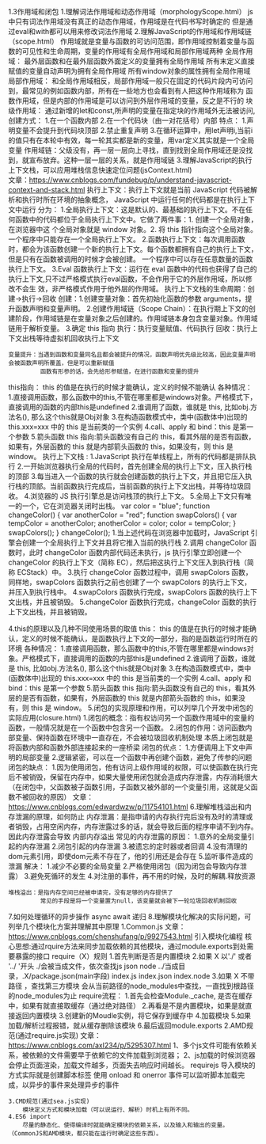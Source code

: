 1.3作用域和闭包
1.理解词法作用域和动态作用域（morphologyScope.html）
  js中只有词法作用域没有真正的动态作用域，作用域是在代码书写时确定的
  但是通过eval和with都可以用来修改词法作用域
2.理解JavaScript的作用域和作用域链（scope.html）
    作用域就是变量与函数的可访问范围，即作用域控制着变量与函数的可见性和生命周期，变量的作用域有全局作用域和局部作用域两种
    全局作用域： 最外层函数和在最外层函数外面定义的变量拥有全局作用域
                所有末定义直接赋值的变量自动声明为拥有全局作用域
                所有window对象的属性拥有全局作用域
    局部作用域： 和全局作用域相反，局部作用域一般只在固定的代码片段内可访问到，最常见的例如函数内部，所有在一些地方也会看到有人把这种作用域称为             函数作用域，但是内部的作用域是可以访问到外层作用域的变量，反之是不行的
    块级作用域： 通过新增的let和const,所声明的变量在指定块的作用域外无法被访问,创建方式：
                    1.在一个函数内部
                    2.在一个代码块（由一对花括号）内部
                特点：
                1.声明变量不会提升到代码块顶部
                2.禁止重复声明
                3.在循环运算中，用let声明i,当前i的值只有在本轮中有效，每一轮其实都是新的变量，用var定义其实就是一个全局变量
    作用域链：父级没有，再一层一层向上寻找，直到找到全局作用域还是没找到，就宣布放弃。这种一层一层的关系，就是作用域链
3.理解JavaScript的执行上下文栈，可以应用堆栈信息快速定位问题(jsContext.html)  
  文章：https://www.cnblogs.com/fundebug/p/understand-javascript-context-and-stack.html
  执行上下文：执行上下文就是当前 JavaScript 代码被解析和执行时所在环境的抽象概念， JavaScript 中运行任何的代码都是在执行上下文中运行
  分为：
  1.全局执行上下文：这是默认的、最基础的执行上下文。不在任何函数中的代码都位于全局执行上下文中。它做了两件事：1. 创建一个全局对象，在浏览器中这                 个全局对象就是 window 对象。2. 将 this 指针指向这个全局对象。一个程序中只能存在一个全局执行上下文。
  2.函数执行上下文：每次调用函数时，都会为该函数创建一个新的执行上下文。每个函数都拥有自己的执行上下文，但是只有在函数被调用的时候才会被创建。                  一个程序中可以存在任意数量的函数执行上下文。
  3.Eval 函数执行上下文：运行在 eval 函数中的代码也获得了自己的执行上下文,只不过严格模式执行eval函数，不会作用于它的外层作用域，所以修改不会生                 效，非严格模式作用于他外层的作用域。
执行上下文栈的生命周期：创建->执行->回收
   创建：1.创建变量对象：首先初始化函数的参数 arguments，提升函数声明和变量声明。
        2.创建作用域链（Scope Chain）：在执行期上下文的创建阶段，作用域链是在变量对象之后创建的。作用域链本身包含变量对象。作用域链用于解析变量。
        3.确定 this 指向
    执行：执行变量赋值、代码执行
    回收：执行上下文出栈等待虚拟机回收执行上下文

    变量提升：当遇到函数和变量同名且都会被提升的情况，函数声明优先级比较高，因此变量声明会被函数声明所覆盖，但是可以重新赋值
             函数有形参的话，会先给形参赋值，在进行函数和变量的提升

this指向： this 的值是在执行的时候才能确认，定义的时候不能确认
    各种情况：
    1.直接调用函数，那么函数中的this,不管在哪里都是windows对象。严格模式下，直接调用的函数的内部this是undefined
    2.谁调用了函数，谁就是 this, 比如obj.方法名(), 那么这个this就是Obj对象
    3.在构造函数模式中，类中(函数体中)出现的 this.xxx=xxx 中的 this 是当前类的一个实例
    4.call、apply 和 bind：this 是第一个参数
    5.箭头函数 this 指向:箭头函数没有自己的 this，看其外层的是否有函数，如果有，外层函数的 this 就是内部箭头函数的 this，如果没有，则 this 是 window。
执行上下文栈 :
    1.JavaScript 执行在单线程上，所有的代码都是排队执行
    2.一开始浏览器执行全局的代码时，首先创建全局的执行上下文，压入执行栈的顶部
    3.每当进入一个函数的执行就会创建函数的执行上下文，并且把它压入执行栈的顶部。当前函数执行完成后，当前函数的执行上下文出栈，并等待垃圾回收。
    4.浏览器的 JS 执行引擎总是访问栈顶的执行上下文。
    5.全局上下文只有唯一的一个，它在浏览器关闭时出栈。
    var color = "blue";
    function changeColor() {
        var anotherColor = "red";
        function swapColors() {
            var tempColor = anotherColor;
            anotherColor = color;
            color = tempColor;
        }
        swapColors();
    }
    changeColor();
    1.当上述代码在浏览器中加载时，JavaScript 引擎会创建一个全局执行上下文并且将它推入当前的执行栈
    2.调用 changeColor 函数时，此时 changeColor 函数内部代码还未执行，js 执行引擎立即创建一个 changeColor 的执行上下文（简称 EC），然后把这执行上下文压入到执行栈（简称 ECStack）中。
    3.执行 changeColor 函数过程中，调用 swapColors 函数，同样地，swapColors 函数执行之前也创建了一个 swapColors 的执行上下文，并压入到执行栈中。
    4.swapColors 函数执行完成，swapColors 函数的执行上下文出栈，并且被销毁。
    5.changeColor 函数执行完成，changeColor 函数的执行上下文出栈，并且被销毁。

4.this的原理以及几种不同使用场景的取值
    this： this 的值是在执行的时候才能确认，定义的时候不能确认，是函数执行上下文的一部分，指的是函数运行时所在的环境
    各种情况：
    1.直接调用函数，那么函数中的this,不管在哪里都是windows对象。严格模式下，直接调用的函数的内部this是undefined
    2.谁调用了函数，谁就是 this, 比如obj.方法名(), 那么这个this就是Obj对象
    3.在构造函数模式中，类中(函数体中)出现的 this.xxx=xxx 中的 this 是当前类的一个实例
    4.call、apply 和 bind：this 是第一个参数
    5.箭头函数 this 指向:箭头函数没有自己的 this，看其外层的是否有函数，如果有，外层函数的 this 就是内部箭头函数的 this，如果没有，则 this 是 window。
5.闭包的实现原理和作用，可以列举几个开发中闭包的实际应用(closure.html)
    1.闭包的概念：指有权访问另一个函数作用域中的变量的函数，一般情况就是在一个函数中包含另一个函数。
    2.闭包的作用：访问函数内部变量、保持函数在环境中一直存在，不会被垃圾回收机制处理
    本质上闭包就是将函数内部和函数外部连接起来的一座桥梁
    闭包的优点：
        1.方便调用上下文中声明的局部变量
        2.逻辑紧密，可以在一个函数中再创建个函数，避免了传参的问题
    闭包的缺点：
        1.因为使用闭包，他有访问上级作用域的权限，可以使函数在执行完后不被销毁，保留在内存中，如果大量使用闭包就会造成内存泄露，内存消耗很大
        （在闭包中，父函数被子函数引用，子函数又被外部的一个变量引用，这就是父函数不被回收的原因）
    文章：https://www.cnblogs.com/edwardwzw/p/11754101.html
6.理解堆栈溢出和内存泄漏的原理，如何防止
    内存泄漏：是指申请的内存执行完后没有及时的清理或者销毁，占用空闲内存，内存泄露过多的话，就会导致后面的程序申请不到内存。因此内存泄露会导致           内部内存溢出
    常见的内存泄露的原因：
        1.意外的全局变量引起的内存泄漏
        2.闭包引起的内存泄漏
        3.被遗忘的定时器或者回调
        4.没有清理的dom元素引用，即使dom元素不存在了，他的引用还是会存在
        5.监听事件造成的泄漏
    解决：
        1.减少不必要的全局变量
        2.严格使用闭包（因为闭包会导致内存泄露）
        3.避免死循环的发生
        4.对注册的事件，再不用的时候，及时的解耦.释放资源

    堆栈溢出：是指内存空间已经被申请完，没有足够的内存提供了
             常见的手段是将一个变量置为null，该变量就会被下一轮垃圾回收机制回收
7.如何处理循环的异步操作
    async await
    递归
8.理解模块化解决的实际问题，可列举几个模块化方案并理解其中原理
    1.Common.js 
    文章：https://www.cnblogs.com/chenshufang/p/9927543.html
        引入模块化编程
        核心思想:通过rquire方法来同步加载依赖的其他模块，通过module.exports到处需要暴露的接口
        require（X）规则
            1.首先判断是否是内置模块
            2.如果 X 以'./' 或者 '../ '开头
                ./会被当成文件，依次查找js json node
                ../当成目录，.X/package.json(main字段)  index.js  index.json  index.node 
            3.如果 X 不带路径 ，查找第三方模块
                会从当前路径的node_modules中查找，一直找到根路径的node_modules为止
        require流程：
            1.首先会检查Module._cache, 是否在缓存中，如果有就直接取缓存（通过绝对路径）
            2.再看是不是内置模块，如果是就直接返回内置模块
            3.创建新的Moudle实例，将它保存到缓存中
            4.加载模块
            5.如果加载/解析过程报错，就从缓存删除该模块
            6.最后返回module.exports
    2.AMD规范(通过require.js实现) 文章：https://www.cnblogs.com/axl234/p/5295307.html
        1、多个js文件可能有依赖关系，被依赖的文件需要早于依赖它的文件加载到浏览器；
        2、js加载的时候浏览器会停止页面渲染，加载文件越多，页面失去响应时间越长。
        requirejs 导入模块的方式实际就是创建脚本标签
        使用 onload 和 onerror 事件可以监听脚本加载完成，以异步的事件来处理异步的事件

    3.CMD规范(通过sea.js实现)
        模块定义方式和模块加载（可以说运行、解析）时机上有所不同。
    4.ES6 import
        尽量的静态化、使得编译时就能确定模块的依赖关系，以及输入和输出的变量。（CommonJS和AMD模块，都只能在运行时确定这些东西）。

